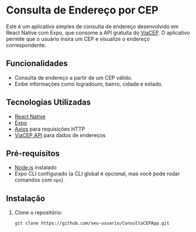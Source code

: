 # Consulta de Endereço por CEP

Este é um aplicativo simples de consulta de endereço desenvolvido em React Native com Expo, que consome a API gratuita do [ViaCEP](https://viacep.com.br). O aplicativo permite que o usuário insira um CEP e visualize o endereço correspondente.

## Funcionalidades

- Consulta de endereço a partir de um CEP válido.
- Exibe informações como logradouro, bairro, cidade e estado.

## Tecnologias Utilizadas

- [React Native](https://reactnative.dev/)
- [Expo](https://expo.dev/)
- [Axios](https://axios-http.com/) para requisições HTTP
- [ViaCEP API](https://viacep.com.br) para dados de endereços

## Pré-requisitos

- [Node.js](https://nodejs.org/) instalado
- Expo CLI configurado (a CLI global é opcional, mas você pode rodar comandos com `npx`)

## Instalação

1. Clone o repositório:

   ```bash
   git clone https://github.com/seu-usuario/ConsultaCEPApp.git
